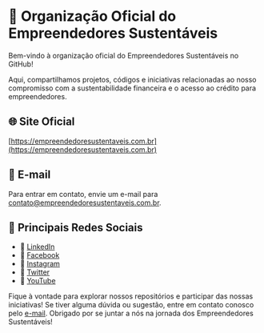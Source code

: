 # 🌱 Organização Oficial do Empreendedores Sustentáveis

Bem-vindo à organização oficial do Empreendedores Sustentáveis no GitHub!

Aqui, compartilhamos projetos, códigos e iniciativas relacionadas ao nosso compromisso com a sustentabilidade financeira e o acesso ao crédito para empreendedores.

## 🌐 Site Oficial
[https://empreendedoresustentaveis.com.br](https://empreendedoresustentaveis.com.br)

## 📧 E-mail
Para entrar em contato, envie um e-mail para [contato@empreendedoresustentaveis.com.br](mailto:contato@empreendedoresustentaveis.com.br).

## 🚀 Principais Redes Sociais

- 💼 [LinkedIn](https://www.linkedin.com/company/esustentaveis)
- 📘 [Facebook](https://www.facebook.com/esustentaveis)
- 📸 [Instagram](https://www.instagram.com/esustentaveis)
- 🐤 [Twitter](https://twitter.com/esustentaveis)
- 🎥 [YouTube](https://www.youtube.com/esustentaveis)

Fique à vontade para explorar nossos repositórios e participar das nossas iniciativas! Se tiver alguma dúvida ou sugestão, entre em contato conosco pelo [e-mail](mailto:contato@empreendedoresustentaveis.com.br). Obrigado por se juntar a nós na jornada dos Empreendedores Sustentáveis!
